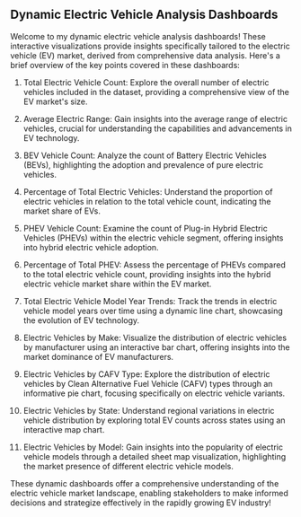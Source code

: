 ## Dynamic Electric Vehicle Analysis Dashboards
Welcome to my dynamic electric vehicle analysis dashboards! These interactive visualizations provide insights specifically tailored to the electric vehicle (EV) market, derived from comprehensive data analysis. Here's a brief overview of the key points covered in these dashboards:

1) Total Electric Vehicle Count: Explore the overall number of electric vehicles included in the dataset, providing a comprehensive view of the EV market's size.

2) Average Electric Range: Gain insights into the average range of electric vehicles, crucial for understanding the capabilities and advancements in EV technology.

3) BEV Vehicle Count: Analyze the count of Battery Electric Vehicles (BEVs), highlighting the adoption and prevalence of pure electric vehicles.

4) Percentage of Total Electric Vehicles: Understand the proportion of electric vehicles in relation to the total vehicle count, indicating the market share of EVs.

5) PHEV Vehicle Count: Examine the count of Plug-in Hybrid Electric Vehicles (PHEVs) within the electric vehicle segment, offering insights into hybrid electric vehicle adoption.

6) Percentage of Total PHEV: Assess the percentage of PHEVs compared to the total electric vehicle count, providing insights into the hybrid electric vehicle market share within the EV market.

7) Total Electric Vehicle Model Year Trends: Track the trends in electric vehicle model years over time using a dynamic line chart, showcasing the evolution of EV technology.

8) Electric Vehicles by Make: Visualize the distribution of electric vehicles by manufacturer using an interactive bar chart, offering insights into the market dominance of EV manufacturers.

9) Electric Vehicles by CAFV Type: Explore the distribution of electric vehicles by Clean Alternative Fuel Vehicle (CAFV) types through an informative pie chart, focusing specifically on electric vehicle variants.

10) Electric Vehicles by State: Understand regional variations in electric vehicle distribution by exploring total EV counts across states using an interactive map chart.

11) Electric Vehicles by Model: Gain insights into the popularity of electric vehicle models through a detailed sheet map visualization, highlighting the market presence of different electric vehicle models.

These dynamic dashboards offer a comprehensive understanding of the electric vehicle market landscape, enabling stakeholders to make informed decisions and strategize effectively in the rapidly growing EV industry!
